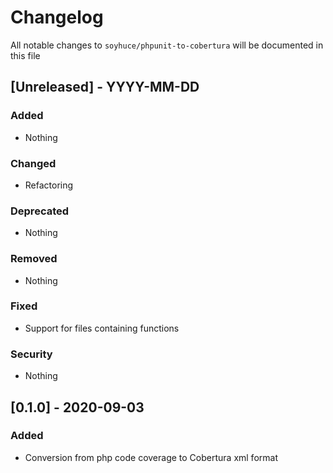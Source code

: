 # Changelog

All notable changes to `soyhuce/phpunit-to-cobertura` will be documented in this file

## [Unreleased] - YYYY-MM-DD
### Added
- Nothing

### Changed
- Refactoring

### Deprecated
- Nothing

### Removed
- Nothing

### Fixed
- Support for files containing functions

### Security
- Nothing

## [0.1.0] - 2020-09-03
### Added
- Conversion from php code coverage to Cobertura xml format

